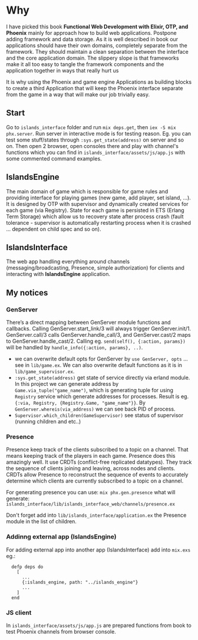 # Why
I have picked this book **Functional Web Development with Elixir, OTP, and Phoenix** mainly for approach how to build web applications.
Postpone adding framework and data storage. As it is well described in book our applications should have their own domains,
completely separate from the framework. They should maintain a clean separation between the interface and the core application domain.
The slippery slope is that frameworks make it all too easy to tangle the framework components and the application together in ways that really hurt us

It is why using the Phoenix and game engine Applications as building blocks to create a third Application that
will keep the Phoenix interface separate from the game in a way that will make our job trivially easy.

## Start
Go to `islands_interface` folder and run `mix deps.get`, then `iex -S mix phx.server`. Run server in interactive mode is for testing reason. Eg. you
can test some stuff/states through `:sys.get_state(address)` on server and so on. Then open 2 browser, open consoles there
and play with channel's functions which you can find in `islands_interface/assets/js/app.js` with some commented command examples.

## IslandsEngine
The main domain of game which is responsible for game rules and providing interface for playing games (new game, add player, set island, ...).
It is designed by OTP with supervisor and dynamically created services for each game (via Registry). State for each game is persisted
in ETS (Erlang Term Storage) which allow us to recovery state after process crash (fault tolerance - supervisor is automatically restarting
process when it is crashed ... dependent on child spec and so on).

## IslandsInterface
The web app handling everything around channels (messaging/broadcasting, Presence, simple authorization) for clients and interacting with **IslandsEngine** application.

## My notices

### GenServer
There’s a direct mapping between GenServer module functions and callbacks. Calling GenServer.start_link/3 will always trigger GenServer.init/1. GenServer.call/3 calls GenServer.handle_call/3, and GenServer.cast/2 maps to GenServer.handle_cast/2.
Calling eg. `send(self(), {:action, params})` will be handled by `handle_info({:action, params}, ..)`.

- we can overwrite default opts for GenServer by `use GenServer, opts` ... see in `lib/game.ex`.
  We can also overwrite default functions as it is in `lib/game_supervisor.ex`.
- `:sys.get_state(address)` get state of service directly via erland module. In this project we can generate address by `Game.via_tuple("game_name")`, which
  is generating tuple for using `Registry` service which generate addresses for processes. Result is eg. `{:via, Registry, {Registry.Game, "game_name"}}`.
  By `GenServer.whereis(via_address)` we can see back PID of process.
- `Supervisor.which_children(GameSupervisor)` see status of supervisor (running children and etc..)

### Presence
Presence keep track of the clients subscribed to a topic on a channel.
That means keeping track of the players in each game. Presence does this amazingly well.
It use CRDTs (conflict-free replicated datatypes). They track the sequence of clients joining and leaving, across nodes and clients.
CRDTs allow Presence to reconstruct the sequence of events to accurately determine which clients are currently subscribed to a topic on a channel.

For generating presence you can use: `mix phx.gen.presence` what will generate: `islands_interface/lib/islands_interface_web/channels/presence.ex`

Don't forget add into `lib/islands_interface/application.ex` the Presence module in the list of children.

### Addinng external app (IslandsEngine)
For adding external app into another app (IslandsInterface) add into `mix.exs` eg.:
```
  defp deps do
    [
      ...
      {:islands_engine, path: "../islands_engine"}
      ...
    ]
  end
```

### JS client
In `islands_interface/assets/js/app.js` are prepared functions from book to test Phoenix channels from browser console.

